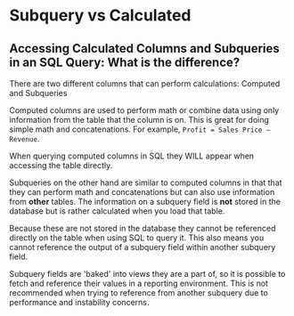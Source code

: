 # Subquery vs Calculated

## Accessing Calculated Columns and Subqueries in an SQL Query: What is the difference?

There are two different columns that can perform calculations: Computed and Subqueries

Computed columns are used to perform math or combine data using only information from the table that the column is on. This is great for doing simple math and concatenations. For example, `Profit = Sales Price – Revenue`. 

When querying computed columns in SQL they WILL appear when accessing the table directly.

Subqueries on the other hand are similar to computed columns in that that they can perform math and concatenations but can also use information from **other** tables. The information on a subquery field is **not** stored in the database but is rather calculated when you load that table. 

Because these are not stored in the database they cannot be referenced directly on the table when using SQL to query it. This also means you cannot reference the output of a subquery field within another subquery field. 

Subquery fields are 'baked' into views they are a part of, so it is possible to fetch and reference their values in a reporting environment. This is not recommended when trying to reference from another subquery due to performance and instability concerns.